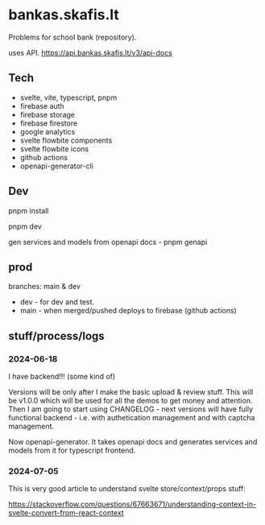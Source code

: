 # bankas.skafis.lt

Problems for school bank (repository).

uses API. https://api.bankas.skafis.lt/v3/api-docs

## Tech

- svelte, vite, typescript, pnpm
- firebase auth
- firebase storage
- firebase firestore
- google analytics
- svelte flowbite components
- svelte flowbite icons
- github actions
- openapi-generator-cli

## Dev

pnpm install

pnpm dev

gen services and models from openapi docs - pnpm genapi

## prod

branches: main & dev

- dev - for dev and test.
- main - when merged/pushed deploys to firebase (github actions)

## stuff/process/logs

### 2024-06-18

I have backend!!! (some kind of)

Versions will be only after I make the basic upload & review stuff. This will be v1.0.0 which will be used for all the demos to get money and attention. Then I am going to start using CHANGELOG - next versions will have fully functional backend - i.e. with authetication management and with captcha management.

Now openapi-generator. It takes openapi docs and generates services and models from it for typescript frontend.

### 2024-07-05

This is very good article to understand svelte store/context/props stuff:

https://stackoverflow.com/questions/67663671/understanding-context-in-svelte-convert-from-react-context
